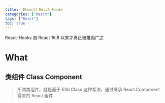 ```yaml
---
title: 【React】React-Hooks
categories: ["React"]
tags: ["React"]
toc: true
---
```


React-Hooks 自 React 16.8 以来才真正被推而广之

# What

## 类组件 Class Component
> 所谓类组件，就是基于 ES6 Class 这种写法，通过继承 React.Component 得来的 React 组件
